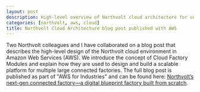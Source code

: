 ```yaml
---
layout: post
description: High-level overview of Northvolt cloud architecture for connected factories
categories: [northvolt, aws, cloud]
title: Northvolt Cloud Architecture blog post published with AWS
---
```


Two Northvolt colleagues and I have collaborated on a blog post that describes the high-level design of the Northvolt cloud environment in Amazon Web Services (AWS). We introduce the concept of Cloud Factory Modules and explain how they are used to design and build a scalable platform for multiple large connected factories. The full blog post is published as part of "AWS for Industries" and can be found here: [Northvolt’s next-gen connected factory—a digital blueprint factory built from scratch](https://aws.amazon.com/blogs/industries/northvolts-next-gen-connected-factory-a-digital-blueprint-factory-built-from-scratch/).
